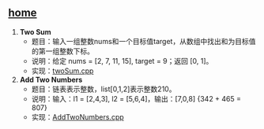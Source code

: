 ## [home](https://gaojiabit.github.io/)
1. **Two Sum**
	- 题目：输入一组整数nums和一个目标值target，从数组中找出和为目标值的第一组整数下标。
	- 说明：给定 nums = [2, 7, 11, 15], target = 9；返回 [0, 1]。
	- 实现：[twoSum.cpp](/twoSum.cpp)
2. **Add Two Numbers**
	- 题目：链表表示整数，list[0,1,2]表示整数210。
	- 说明：输入：l1 = [2,4,3], l2 = [5,6,4]，输出：[7,0,8]  {342 + 465 = 807}
	- 实现：[AddTwoNumbers.cpp](/AddTwoNumbers.cpp)